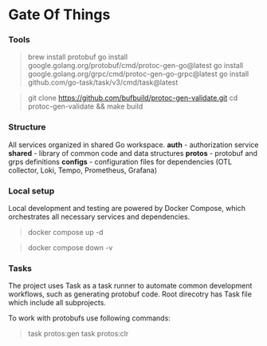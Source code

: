# Gate Of Things

### Tools

> brew install protobuf
> go install google.golang.org/protobuf/cmd/protoc-gen-go@latest
> go install google.golang.org/grpc/cmd/protoc-gen-go-grpc@latest
> go install github.com/go-task/task/v3/cmd/task@latest

> git clone https://github.com/bufbuild/protoc-gen-validate.git
> cd protoc-gen-validate && make build

### Structure
All services organized in shared Go workspace.
**auth** - authorization service
**shared** - library of common code and data structures
**protos** - protobuf and grps definitions
**configs** - configuration files for dependencies (OTL collector, Loki, Tempo, Prometheus, Grafana)

### Local setup
Local development and testing are powered by Docker Compose, which orchestrates all necessary services and dependencies.

> docker compose up -d

> docker compose down -v

### Tasks
The project uses Task as a task runner to automate common development workflows, such as generating protobuf code.
Root direcotry has Task file which include all subprojects.

To work with protobufs use following commands:
> task protos:gen
> task protos:clr
